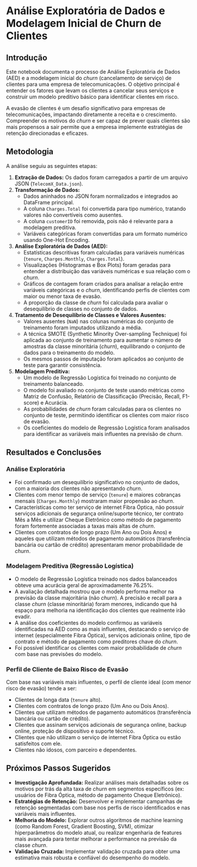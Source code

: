 # Análise Exploratória de Dados e Modelagem Inicial de Churn de Clientes

## Introdução

Este notebook documenta o processo de Análise Exploratória de Dados (AED) e a modelagem inicial do *churn* (cancelamento de serviço) de clientes para uma empresa de telecomunicações. O objetivo principal é entender os fatores que levam os clientes a cancelar seus serviços e construir um modelo preditivo básico para identificar clientes em risco.

A evasão de clientes é um desafio significativo para empresas de telecomunicações, impactando diretamente a receita e o crescimento. Compreender os motivos do *churn* e ser capaz de prever quais clientes são mais propensos a sair permite que a empresa implemente estratégias de retenção direcionadas e eficazes.

## Metodologia

A análise seguiu as seguintes etapas:

1.  **Extração de Dados:** Os dados foram carregados a partir de um arquivo JSON (`TelecomX_Data.json`).
2.  **Transformação de Dados:**
    *   Dados aninhados no JSON foram normalizados e integrados ao DataFrame principal.
    *   A coluna `Charges.Total` foi convertida para tipo numérico, tratando valores não convertíveis como ausentes.
    *   A coluna `customerID` foi removida, pois não é relevante para a modelagem preditiva.
    *   Variáveis categóricas foram convertidas para um formato numérico usando One-Hot Encoding.
3.  **Análise Exploratória de Dados (AED):**
    *   Estatísticas descritivas foram calculadas para variáveis numéricas (`tenure`, `Charges.Monthly`, `Charges.Total`).
    *   Visualizações (Histogramas e Box Plots) foram geradas para entender a distribuição das variáveis numéricas e sua relação com o *churn*.
    *   Gráficos de contagem foram criados para analisar a relação entre variáveis categóricas e o *churn*, identificando perfis de clientes com maior ou menor taxa de evasão.
    *   A proporção da classe de *churn* foi calculada para avaliar o desequilíbrio de classes no conjunto de dados.
4.  **Tratamento de Desequilíbrio de Classes e Valores Ausentes:**
    *   Valores ausentes (`NaN`) nas colunas numéricas do conjunto de treinamento foram imputados utilizando a média.
    *   A técnica SMOTE (Synthetic Minority Over-sampling Technique) foi aplicada ao conjunto de treinamento para aumentar o número de amostras da classe minoritária (*churn*), equilibrando o conjunto de dados para o treinamento do modelo.
    *   Os mesmos passos de imputação foram aplicados ao conjunto de teste para garantir consistência.
5.  **Modelagem Preditiva:**
    *   Um modelo de Regressão Logística foi treinado no conjunto de treinamento balanceado.
    *   O modelo foi avaliado no conjunto de teste usando métricas como Matriz de Confusão, Relatório de Classificação (Precisão, Recall, F1-score) e Acurácia.
    *   As probabilidades de *churn* foram calculadas para os clientes no conjunto de teste, permitindo identificar os clientes com maior risco de evasão.
    *   Os coeficientes do modelo de Regressão Logística foram analisados para identificar as variáveis mais influentes na previsão de *churn*.

## Resultados e Conclusões

### Análise Exploratória

*   Foi confirmado um desequilíbrio significativo no conjunto de dados, com a maioria dos clientes não apresentando *churn*.
*   Clientes com menor tempo de serviço (`tenure`) e maiores cobranças mensais (`Charges.Monthly`) mostraram maior propensão ao *churn*.
*   Características como ter serviço de internet Fibra Óptica, não possuir serviços adicionais de segurança online/suporte técnico, ter contrato Mês a Mês e utilizar Cheque Eletrônico como método de pagamento foram fortemente associadas a taxas mais altas de *churn*.
*   Clientes com contratos de longo prazo (Um Ano ou Dois Anos) e aqueles que utilizam métodos de pagamento automáticos (transferência bancária ou cartão de crédito) apresentaram menor probabilidade de *churn*.

### Modelagem Preditiva (Regressão Logística)

*   O modelo de Regressão Logística treinado nos dados balanceados obteve uma acurácia geral de aproximadamente 76.25%.
*   A avaliação detalhada mostrou que o modelo performa melhor na previsão da classe majoritária (não *churn*). A precisão e recall para a classe *churn* (classe minoritária) foram menores, indicando que há espaço para melhoria na identificação dos clientes que realmente irão evadir.
*   A análise dos coeficientes do modelo confirmou as variáveis identificadas na AED como as mais influentes, destacando o serviço de internet (especialmente Fibra Óptica), serviços adicionais online, tipo de contrato e método de pagamento como preditores chave do *churn*.
*   Foi possível identificar os clientes com maior probabilidade de *churn* com base nas previsões do modelo.

### Perfil de Cliente de Baixo Risco de Evasão

Com base nas variáveis mais influentes, o perfil de cliente ideal (com menor risco de evasão) tende a ser:

*   Clientes de longa data (`tenure` alto).
*   Clientes com contratos de longo prazo (Um Ano ou Dois Anos).
*   Clientes que utilizam métodos de pagamento automáticos (transferência bancária ou cartão de crédito).
*   Clientes que assinam serviços adicionais de segurança online, backup online, proteção de dispositivo e suporte técnico.
*   Clientes que não utilizam o serviço de internet Fibra Óptica ou estão satisfeitos com ele.
*   Clientes não idosos, com parceiro e dependentes.

## Próximos Passos Sugeridos

*   **Investigação Aprofundada:** Realizar análises mais detalhadas sobre os motivos por trás da alta taxa de *churn* em segmentos específicos (ex: usuários de Fibra Óptica, método de pagamento Cheque Eletrônico).
*   **Estratégias de Retenção:** Desenvolver e implementar campanhas de retenção segmentadas com base nos perfis de risco identificados e nas variáveis mais influentes.
*   **Melhoria do Modelo:** Explorar outros algoritmos de machine learning (como Random Forest, Gradient Boosting, SVM), otimizar hiperparâmetros do modelo atual, ou realizar engenharia de features mais avançada para tentar melhorar a performance na previsão da classe *churn*.
*   **Validação Cruzada:** Implementar validação cruzada para obter uma estimativa mais robusta e confiável do desempenho do modelo.
